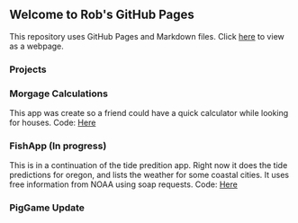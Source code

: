 
## Welcome to Rob's GitHub Pages

This repository uses GitHub Pages and Markdown files. Click [here](https://robsap.github.io/Android_Apps/) to view as a webpage.

### Projects


### Morgage Calculations	
This app was create so a friend could have a quick calculator while looking for houses.
Code: [Here](https://github.com/RobSap/Android_Apps/tree/master/Calculations)

### FishApp	(In progress)
This is in a continuation of the tide predition app. Right now it does the tide predictions for oregon, and lists the weather for some coastal cities. It uses free information from NOAA using soap requests. 
Code: [Here](https://github.com/RobSap/Android_Apps/tree/master/FishApp)


### PigGame	Update	

